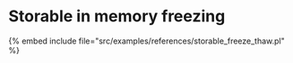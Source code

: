 # Storable in memory freezing

{% embed include file="src/examples/references/storable_freeze_thaw.pl" %}
